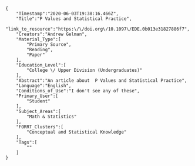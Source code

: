 
    {
        "Timestamp":"2020-06-03T19:38:16.466Z",
        "Title":"P Values and Statistical Practice",
        "link_to_resource":"https:\/\/doi.org\/10.1097\/EDE.0b013e31827886f7",
        "Creators":"Andrew Gelman",
        "Material_Type":[
            "Primary Source",
            "Reading",
            "Paper"
        ],
        "Education_Level":[
            "College \/ Upper Division (Undergraduates)"
        ],
        "Abstract":"An article about  P Values and Statistical Practice",
        "Language":"English",
        "Conditions_of_Use":"I don't see any of these",
        "Primary_User":[
            "Student"
        ],
        "Subject_Areas":[
            "Math & Statistics"
        ],
        "FORRT_Clusters":[
            "Conceptual and Statistical Knowledge"
        ],
        "Tags":[
            ""
        ]
    }
